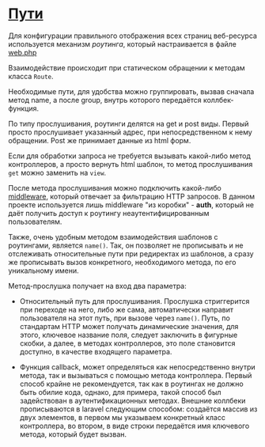 # [Пути](https://laravel.com/docs/9.x/routing#main-content)

Для конфигурации правильного отображения всех страниц веб-ресурса используется механизм *роутинга*, который настраивается в файле [web.php](https://github.com/DavidaaWoW/GlobusDelievery/blob/master/routes/web.php)

Взаимодействие происходит при статическом обращении к методам класса ```Route```.

Необходимые пути, для удобства можно группировать, вызвав сначала метод name, а после group, внутрь которого передаётся коллбек-функция.

По типу прослушивания, роутинги делятся на get и post виды. Первый просто прослушивает указанный адрес, при непосредственном к нему обращении. Post же принимает данные из html форм.

Если для обработки запроса не требуется вызывать какой-либо метод контроллеров, а просто вернуть html шаблон, то метод прослушивания ```get``` можно заменить на ``` view ```.

После метода прослушивания можно подключить какой-либо [middleware](https://laravel.com/docs/9.x/middleware#main-content), который отвечает за фильтрацию HTTP запросов. В данном проекте используется лишь middleware "из коробки" - **auth**, который не даёт получить доступ к роутингу неаутентифицированным пользователям.

Также, очень удобным методом взаимодействия шаблонов с роутингами, является ```name()```. Так, он позволяет не прописывать и не отслеживать относительные пути при редиректах из шаблонов, а сразу же прописывать вызов конкретного, необходимого метода, по его уникальному имени.


Метод-прослушка получает на вход два параметра: 

+ Относительный путь для прослушивания. Прослушка стриггерится при переходе на него, либо же сама, автоматически направит пользователя на этот путь, при вызове через ```name()```. Путь, по стандартам HTTP может получать динамические значения, для этого, ключевое название поля, следует заключить в фигурные скобки, а далее, в методах контроллеров, это поле становится доступно, в качестве входящего параметра.

+ Функция callback, может определяться как непосредственно внутри метода, так и вызываться с помощью метода контроллера. Первый способ крайне не рекомендуется, так как в роутингах не должно быть обилие кода, однако, для примера, такой способ был задействован в аутентификационных методах. Внешние коллбеки прописываются в laravel следующим способом: создаётся массив из двух элементов, в первом мы указываем конкретный класс контроллера, во втором, в виде строки передаётся имя ключевого метода, который будет вызван.

